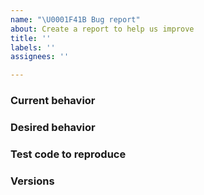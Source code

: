 ```yaml
---
name: "\U0001F41B Bug report"
about: Create a report to help us improve
title: ''
labels: ''
assignees: ''

---
```


<!-- Is this a question? Questions WILL BE CLOSED. Ask in our chat https://on.cypress.io/chat  -->

### Current behavior

<!-- A description including screenshots, stack traces, DEBUG logs, etc -->

### Desired behavior

<!-- A clear description of what you want to happen -->

### Test code to reproduce

<!-- If we cannot fully run the tests as provided the issue WILL BE CLOSED -->
<!-- Issues without a reproducible example WILL BE CLOSED -->

<!-- You can fork https://github.com/cypress-io/cypress-test-tiny repo, set up a failing test, then link to your fork -->

### Versions

<!-- Cypress, operating system, browser -->
